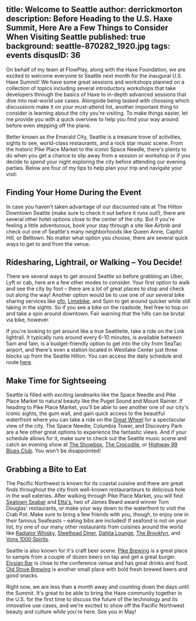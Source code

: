title: Welcome to Seattle
author: derrickmorton
description: Before Heading to the U.S. Haxe Summit, Here Are a Few Things to Consider When Visiting Seattle
published: true
background: seattle-870282_1920.jpg
tags: events
disqusID: 36
---

On behalf of my team at FlowPlay, along with the Haxe Foundation, we are excited to welcome everyone to Seattle next month for the inaugural U.S. Haxe Summit! We have some great sessions and workshops planned on a collection of topics including several introductory workshops that take developers through the basics of Haxe to in-depth advanced sessions that dive into real-world use cases. Alongside being tasked with choosing which discussions make it on your must-attend list, another important thing to consider is learning about the city you&#39;re visiting. To make things easier, let me provide you with a quick overview to help you find your way around before even stepping off the plane.

Better known as the Emerald City, Seattle is a treasure trove of activities, sights to see, world-class restaurants, and a rock star music scene. From the historic Pike Place Market to the iconic Space Needle, there&#39;s plenty to do when you get a chance to slip away from a session or workshop or if you decide to spend your night exploring the city before attending our evening parties. Below are four of my tips to help plan your trip and navigate your visit:

## Finding Your Home During the Event

In case you haven&#39;t taken advantage of our discounted rate at The Hilton Downtown Seattle (make sure to check it out before it runs out!), there are several other hotel options close to the center of the city. But if you&#39;re feeling a little adventurous, book your stay through a site like Airbnb and check out one of Seattle&#39;s many neighborhoods like Queen Anne, Capitol Hill, or Belltown. No matter what option you choose, there are several quick ways to get to and from the venue.

## Ridesharing, Lightrail, or Walking – You Decide!

There are several ways to get around Seattle so before grabbing an Uber, Lyft or cab, here are a few other modes to consider. Your first option to walk and see the city by foot – there are a lot of great places to stop and check out along the way! Another option would be to use one of our several bike sharing services like [ofo](https://www.ofo.com/us/en), [Limebike](http://www.limebike.com/), and Spin to get around quicker while still taking in the sights. So if you see a bike on the roadside, feel free to hop on and take a spin around downtown. Fair warning that the hills can be brutal via bike, however.

If you&#39;re looking to get around like a true Seattleite, take a ride on the Link lightrail. It typically runs around every 6-10 minutes, is available between 5am and 1am, is a budget-friendly option to get into the city from SeaTac airport, and there&#39;s even a station located in Westlake Center just three blocks up from the Seattle Hilton. You can access the daily schedule and route [here](https://m.soundtransit.org/schedule).

## Make Time for Sightseeing

Seattle is filled with exciting landmarks like the Space Needle and Pike Place Market to natural beauty like the Puget Sound and Mount Rainier. If heading to Pike Place Market, you&#39;ll be able to see another one of our city&#39;s iconic sights, the gum wall, and gain quick access to the beautiful waterfront where you can take a ride on the [Great Wheel](http://seattlegreatwheel.com/) for a spectacular view of the city. The Space Needle, Columbia Tower, and Discovery Park are a few other great options to experience the fantastic views. And if your schedule allows for it, make sure to check out the Seattle music scene and catch an evening show at [The Showbox](http://www.showboxpresents.com/), [The Crocodile](https://www.thecrocodile.com/), or [Highway 99 Blues Club](http://www.highwayninetynine.com/). You won&#39;t be disappointed!

## Grabbing a Bite to Eat

The Pacific Northwest is known for its coastal cuisine and there are great finds throughout the city from well-known restauranteurs to delicious hole in the wall eateries. After walking through Pike Place Market, you will find [Seatown Seabar](https://www.seatownrestaurant.com/) and [Etta&#39;s](https://www.ettasrestaurant.com/), two of James Beard award winner Tom Douglas&#39; restaurants, or make your way down to the waterfront to visit the Crab Pot. Make sure to bring a few friends with you, though, to enjoy one in their famous Seafeasts – eating bibs are included! If seafood is not on your list, try one of our many other restaurants from cuisines around the world like [Radiator Whisky](http://www.radiatorwhiskey.com/), [Steelhead Diner](http://steelheaddiner.com/), [Dahlia Lounge](https://www.dahlialounge.com/), [The Brooklyn](http://www.thebrooklyn.com/), and [Vons 1000 Spirits](http://www.vons1000spirits.com/).

Seattle is also known for it&#39;s craft beer scene. [Pike Brewing](https://www.pikebrewing.com/) is a great place to sample from a couple of dozen beers on tap and get a great burger. [Elysian Bar](http://elysianbrewing.com/locations/elysian-bar.html) is close to the conference venue and has great drinks and food. [Old Stove Brewing](https://www.oldstove.com/) is another small place with bold fresh brewed beers and good snacks.

Right now, we are less than a month away and counting down the days until the Summit. It&#39;s great to be able to bring the Haxe community together in the U.S. for the first time to discuss the future of the technology and its innovative use cases, and we&#39;re excited to show off the Pacific Northwest beauty and culture while you&#39;re here. See you in May!

